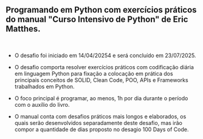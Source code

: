 ## Programando em Python com exercícios práticos do manual "Curso Intensivo de Python" de Eric Matthes.
<br>

-  O desafio foi iniciado em 14/04/20254 e será concluído em 23/07/2025.

- O desafio comporta resolver exercícios práticos com codificação diária em linguagem Python para fixação a colocação em prática dos principais conceitos
de SOLID, Clean Code, POO, APIs e Frameworks trabalhados em Python.

- O foco principal é programar, ao menos, 1h por dia durante o período com o auxílio do livro.
  
- O manual conta com desafios práticos mais longos e elaborados, os quais serão desenvolvidos separadamente deste desafio, mas irão compor a quantidade de dias proposto
no desagio 100 Days of Code.
